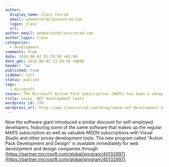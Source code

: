```yaml
---
author:
  display_name: Claus Conrad
  email: webmaster@clausconrad.com
  login: claus
  url: ''
author_email: webmaster@clausconrad.com
author_login: claus
categories:
  - Development
comments: true
date: 2010-06-02 15:29:50 +02:00
date_gmt: 2010-06-02 13:29:50 +0000
header: 'no'
published: true
sidebar: left
status: publish
tags:
  - microsoft
teaser: The Microsoft Action Pack Subscription (MAPS) has been a cheap way for very small businesses and self-employed technicians as well as students to get their hands on many of Microsoft's software offerings for a small yearly fee.
title: Lease .NET development tools
wordpress_id: 270
wordpress_url: http://www.clausconrad.com/blog/lease-net-development-tools
---
```

Now the software giant introduced a similar discount for self-employed developers, featuring some of the same software that makes up the regular MAPS subscription as well as valuable MSDN subscriptions with Visual Studio and other pricey development tools. The new program called "Action Pack Development and Design" is available immediately for web development and design companies through [https://partner.microsoft.com/global/program/40132997](https://partner.microsoft.com/global/program/40132997).
